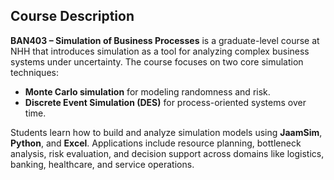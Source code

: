 ## Course Description

**BAN403 – Simulation of Business Processes** is a graduate-level course at NHH that introduces simulation as a tool for analyzing complex business systems under uncertainty. The course focuses on two core simulation techniques:

- **Monte Carlo simulation** for modeling randomness and risk.
- **Discrete Event Simulation (DES)** for process-oriented systems over time.

Students learn how to build and analyze simulation models using **JaamSim**, **Python**, and **Excel**. Applications include resource planning, bottleneck analysis, risk evaluation, and decision support across domains like logistics, banking, healthcare, and service operations.
